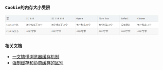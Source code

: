 ### `Cookie的内存大小受限`
![各浏览器缓存个数及大小](./assets/各浏览器缓存个数及大小.png)


### `相关文档`
* [一文搞懂浏览器缓存机制](https://mp.weixin.qq.com/s/nMOUnr-DHkSjv8jC-i01dA)
* [强制缓存和协商缓存的区别](https://blog.csdn.net/learning_web/article/details/90757542)